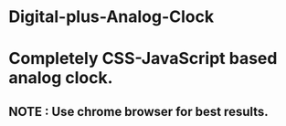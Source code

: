 # Digital-plus-Analog-Clock
# Completely CSS-JavaScript based analog clock.
## NOTE : Use chrome browser for best results.
